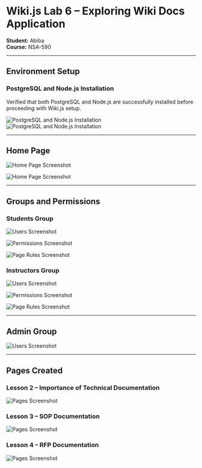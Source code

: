 # Wiki.js Lab 6 – Exploring Wiki Docs Application  
**Student:** Abiba  
**Course:** NSA-590  

---

## Environment Setup

### PostgreSQL and Node.js Installation  
Verified that both PostgreSQL and Node.js are successfully installed before proceeding with Wiki.js setup.

![PostgreSQL and Node.js Installation](wiki/part2.png)
![PostgreSQL and Node.js Installation](wiki/part1.png)

---

## Home Page

![Home Page Screenshot](wiki/home.png)

![Home Page Screenshot](wiki/wiki.png)

---

## Groups and Permissions

### Students Group  

![Users Screenshot](wiki/student.png)

![Permissions Screenshot](wiki/perm1.png)

![Page Rules Screenshot](wiki/rule1.png)

### Instructors Group  
![Users Screenshot](wiki/instructor.png)

![Permissions Screenshot](wiki/perm2.png)

![Page Rules Screenshot](wiki/rule2.png)

---

## Admin Group
![Users Screenshot](wiki/admin.png)

---

## Pages Created

### Lesson 2 – Importance of Technical Documentation  
![Pages Screenshot](wiki/nav1.png)

### Lesson 3 – SOP Documentation
![Pages Screenshot](wiki/nav2.png)

### Lesson 4 – RFP Documentation
![Pages Screenshot](wiki/nav3.png)
